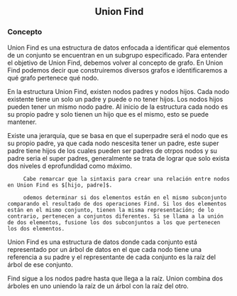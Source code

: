 <div align="center">
  
  ## Union Find
  
    
</div>

### Concepto
Union Find es una estructura de datos enfocada a identificar qué elementos de un conjunto se encuentran en un subgrupo especificado. Para entender el objetivo de Union Find, debemos volver al concepto de grafo. En Union Find podemos decir que construiremos diversos grafos e identificaremos a qué grafo pertenece qué nodo.

  En la estructura Union Find, existen nodos padres y nodos hijos. Cada nodo existente tiene un solo un padre y puede o no tener hijos. Los nodos hijos pueden tener un mismo nodo padre. Al inicio de la estructura cada nodo es su propio padre y solo tienen un hijo que es el mismo, esto se puede mantener.

Existe una jerarquía, que se basa en que el superpadre será el nodo que es su propio padre, ya que cada nodo nescesita tener un padre, este super padre tiene hijos de los cuales pueden ser padres de otrpos nodos y su padre seria el super padres, generalmente se trata de lograr que solo exista dos niveles d eprofundidad como máximo. 

         Cabe remarcar que la sintaxis para crear una relación entre nodos en Union Find es $[hijo, padre]$.
         
         odemos determinar si dos elementos están en el mismo subconjunto comparando el resultado de dos operaciones Find. Si los dos elementos están en el mismo conjunto, tienen la misma representación; de lo contrario, pertenecen a conjuntos diferentes. Si se llama a la unión de dos elementos, fusione los dos subconjuntos a los que pertenecen los dos elementos.

Union Find es una estructura de datos donde cada conjunto está representado por un árbol de datos en el que cada nodo tiene una referencia a su padre y el representante de cada conjunto es la raíz del árbol de ese conjunto.

Find sigue a los nodos padre hasta que llega a la raíz.
Union combina dos árboles en uno uniendo la raíz de un árbol con la raíz del otro.
</div>
